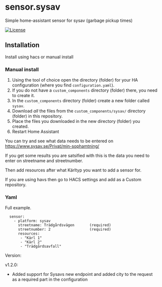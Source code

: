 # sensor.sysav
Simple home-assistant sensor for sysav (garbage pickup times)

[![License][license-shield]](LICENSE.md)

## Installation
Install using hacs or manual install

### Manual install
1. Using the tool of choice open the directory (folder) for your HA configuration (where you find `configuration.yaml`).
2. If you do not have a `custom_components` directory (folder) there, you need to create it.
3. In the `custom_components` directory (folder) create a new folder called `sysav`.
4. Download _all_ the files from the `custom_components/sysav/` directory (folder) in this repository.
5. Place the files you downloaded in the new directory (folder) you created.
6. Restart Home Assistant

You can try and see what data needs to be entered on https://www.sysav.se/Privat/min-sophamtning/

If you get some results you are satsified with this is the data you need to enter on streetname and streetnumber.

Then add resources after what Kärltyp you want to add a sensor for.

If you are using havs then go to HACS settings and add as a Custom repository.

### Yaml
Full example.
```
  sensor:
    - platform: sysav
      streetname: Trädgårdsvägen       (required)
      streetnumber: 2                  (required)
      resources:
       - "Kärl 1"
       - "Kärl 2"
       - "Trädgårdsavfall"
```

[license-shield]: https://img.shields.io/github/license/custom-components/blueprint.svg?style=for-the-badge

Version:

v1.2.0:
- Added support for Sysavs new endpoint and added city to the request as a required part in the configuration